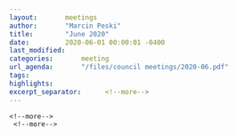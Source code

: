 ```yaml
---
layout:       meetings
author:       "Marcin Peski"
title:        "June 2020"
date:         2020-06-01 00:00:01 -0400
last_modified:      
categories:       meeting
url_agenda:       "/files/council meetings/2020-06.pdf"
tags:       
highlights:      
excerpt_separator:      <!--more-->
---
```

 <!--more-->
  <!--more-->
   <!--more-->
    <!--more-->
     <!--more-->
